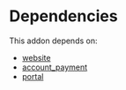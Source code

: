# Dependencies

This addon depends on:

- [website](https://github.com/bringout/oca-ocb-website/tree/cb9a46cc55f7bd1957cc3060c4c132de447e2276/odoo-bringout-oca-ocb-website)
- [account_payment](https://github.com/bringout/oca-ocb-accounting/tree/150f2ecdb69d7dcf1345d7fd66832f9d87a21860/odoo-bringout-oca-ocb-account_payment)
- [portal](https://github.com/bringout/oca-ocb-website/tree/cb9a46cc55f7bd1957cc3060c4c132de447e2276/odoo-bringout-oca-ocb-portal)
